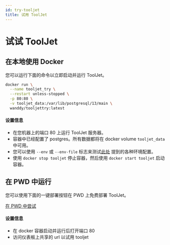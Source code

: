 ```yaml
---
id: try-tooljet
title: 试用 ToolJet
---
```


# 试试 ToolJet
## 在本地使用 Docker

您可以运行下面的命令以立即启动并运行 ToolJet。

```bash
docker run \
  --name tooljet_try \
  --restart unless-stopped \
  -p 80:80 \
  -v tooljet_data:/var/lib/postgresql/13/main \
  wanddy/tooljettry:latest
```

#### 设置信息

- 在您机器上的端口 80 上运行 ToolJet 服务器。
- 容器中已经配置了 postgres。所有数据都将在 docker volume `tooljet_data` 中可用。
- 您可以使用 `--env` 或 `--env-file` 标志来测试[此处](/docs/setup/env-vars) 提到的各种环境配置。
- 使用 `docker stop tooljet` 停止容器，然后使用 `docker start tooljet` 启动容器。

## 在 PWD 中运行

您可以使用下面的一键部署按钮在 PWD 上免费部署 ToolJet。

  <a href="https://labs.play-with-docker.com/?stack=https://gitee.com/wanddyh/tooljet/raw/develop/deploy/docker/play-with-docker.yml" >
    在 PWD 中尝试
  </a>

#### 设置信息

- 在 docker 容器启动并运行后打开端口 80
- 访问仪表板上共享的 url 以试用 tooljet
